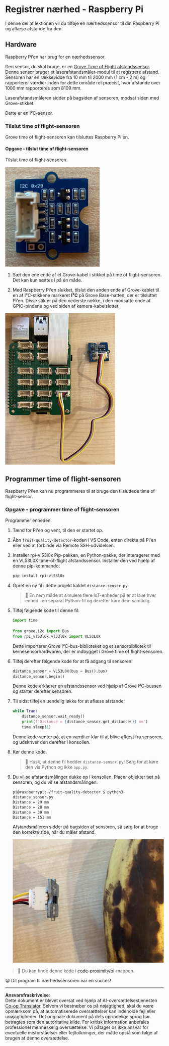 <!--
CO_OP_TRANSLATOR_METADATA:
{
  "original_hash": "6145a1d791731c8a9d0afd0a1bae5108",
  "translation_date": "2025-08-27T20:31:08+00:00",
  "source_file": "4-manufacturing/lessons/4-trigger-fruit-detector/pi-proximity.md",
  "language_code": "da"
}
-->
# Registrer nærhed - Raspberry Pi

I denne del af lektionen vil du tilføje en nærhedssensor til din Raspberry Pi og aflæse afstande fra den.

## Hardware

Raspberry Pi'en har brug for en nærhedssensor.

Den sensor, du skal bruge, er en [Grove Time of Flight afstandssensor](https://www.seeedstudio.com/Grove-Time-of-Flight-Distance-Sensor-VL53L0X.html). Denne sensor bruger et laserafstandsmåler-modul til at registrere afstand. Sensoren har en rækkevidde fra 10 mm til 2000 mm (1 cm - 2 m) og rapporterer værdier inden for dette område ret præcist, hvor afstande over 1000 mm rapporteres som 8109 mm.

Laserafstandsmåleren sidder på bagsiden af sensoren, modsat siden med Grove-stikket.

Dette er en I²C-sensor.

### Tilslut time of flight-sensoren

Grove time of flight-sensoren kan tilsluttes Raspberry Pi'en.

#### Opgave - tilslut time of flight-sensoren

Tilslut time of flight-sensoren.

![En Grove time of flight-sensor](../../../../../translated_images/grove-time-of-flight-sensor.d82ff2165bfded9f485de54d8d07195a6270a602696825fca19f629ddfe94e86.da.png)

1. Sæt den ene ende af et Grove-kabel i stikket på time of flight-sensoren. Det kan kun sættes i på én måde.

1. Med Raspberry Pi'en slukket, tilslut den anden ende af Grove-kablet til en af I²C-stikkene markeret **I²C** på Grove Base-hatten, der er tilsluttet Pi'en. Disse stik er på den nederste række, i den modsatte ende af GPIO-pindene og ved siden af kamera-kabelslottet.

![Grove time of flight-sensoren tilsluttet I²C-stikket](../../../../../translated_images/pi-time-of-flight-sensor.58c8dc04eb3bfb57a7c3019f031433ef4d798d4d7603d565afbf6f3802840dba.da.png)

## Programmer time of flight-sensoren

Raspberry Pi'en kan nu programmeres til at bruge den tilsluttede time of flight-sensor.

### Opgave - programmer time of flight-sensoren

Programmer enheden.

1. Tænd for Pi'en og vent, til den er startet op.

1. Åbn `fruit-quality-detector`-koden i VS Code, enten direkte på Pi'en eller ved at forbinde via Remote SSH-udvidelsen.

1. Installer rpi-vl53l0x Pip-pakken, en Python-pakke, der interagerer med en VL53L0X time-of-flight afstandssensor. Installer den ved hjælp af denne pip-kommando:

    ```sh
    pip install rpi-vl53l0x
    ```

1. Opret en ny fil i dette projekt kaldet `distance-sensor.py`.

    > 💁 En nem måde at simulere flere IoT-enheder på er at lave hver enhed i en separat Python-fil og derefter køre dem samtidig.

1. Tilføj følgende kode til denne fil:

    ```python
    import time
    
    from grove.i2c import Bus
    from rpi_vl53l0x.vl53l0x import VL53L0X
    ```

    Dette importerer Grove I²C-bus-biblioteket og et sensorbibliotek til kernesensorhardwaren, der er indbygget i Grove time of flight-sensoren.

1. Tilføj derefter følgende kode for at få adgang til sensoren:

    ```python
    distance_sensor = VL53L0X(bus = Bus().bus)
    distance_sensor.begin()    
    ```

    Denne kode erklærer en afstandssensor ved hjælp af Grove I²C-bussen og starter derefter sensoren.

1. Til sidst tilføj en uendelig løkke for at aflæse afstande:

    ```python
    while True:
        distance_sensor.wait_ready()
        print(f'Distance = {distance_sensor.get_distance()} mm')
        time.sleep(1)
    ```

    Denne kode venter på, at en værdi er klar til at blive aflæst fra sensoren, og udskriver den derefter i konsollen.

1. Kør denne kode.

    > 💁 Husk, at denne fil hedder `distance-sensor.py`! Sørg for at køre den via Python og ikke `app.py`.

1. Du vil se afstandsmålinger dukke op i konsollen. Placer objekter tæt på sensoren, og du vil se afstandsmålingen:

    ```output
    pi@raspberrypi:~/fruit-quality-detector $ python3 distance_sensor.py 
    Distance = 29 mm
    Distance = 28 mm
    Distance = 30 mm
    Distance = 151 mm
    ```

    Afstandsmåleren sidder på bagsiden af sensoren, så sørg for at bruge den korrekte side, når du måler afstand.

    ![Afstandsmåleren på bagsiden af time of flight-sensoren peger på en banan](../../../../../translated_images/time-of-flight-banana.079921ad8b1496e4525dc26b4cdc71a076407aba3e72ba113ba2e38febae92c5.da.png)

> 💁 Du kan finde denne kode i [code-proximity/pi](../../../../../4-manufacturing/lessons/4-trigger-fruit-detector/code-proximity/pi)-mappen.

😀 Dit program til nærhedssensoren var en succes!

---

**Ansvarsfraskrivelse**:  
Dette dokument er blevet oversat ved hjælp af AI-oversættelsestjenesten [Co-op Translator](https://github.com/Azure/co-op-translator). Selvom vi bestræber os på nøjagtighed, skal du være opmærksom på, at automatiserede oversættelser kan indeholde fejl eller unøjagtigheder. Det originale dokument på dets oprindelige sprog bør betragtes som den autoritative kilde. For kritisk information anbefales professionel menneskelig oversættelse. Vi påtager os ikke ansvar for eventuelle misforståelser eller fejltolkninger, der måtte opstå som følge af brugen af denne oversættelse.